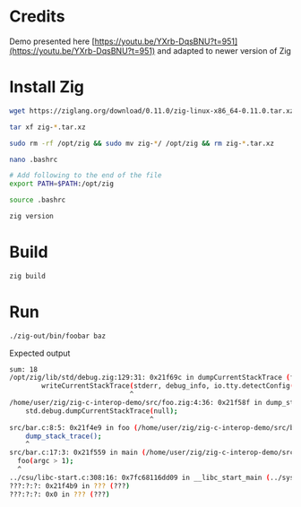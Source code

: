 # Credits

Demo presented here [https://youtu.be/YXrb-DqsBNU?t=951](https://youtu.be/YXrb-DqsBNU?t=951) and adapted to newer version of Zig

# Install Zig

```sh
wget https://ziglang.org/download/0.11.0/zig-linux-x86_64-0.11.0.tar.xz

tar xf zig-*.tar.xz

sudo rm -rf /opt/zig && sudo mv zig-*/ /opt/zig && rm zig-*.tar.xz

nano .bashrc

# Add following to the end of the file
export PATH=$PATH:/opt/zig

source .bashrc

zig version
```

# Build

```sh
zig build
```

# Run

```sh
./zig-out/bin/foobar baz
```

Expected output

```sh
sum: 18
/opt/zig/lib/std/debug.zig:129:31: 0x21f69c in dumpCurrentStackTrace (foobar)
        writeCurrentStackTrace(stderr, debug_info, io.tty.detectConfig(io.getStdErr()), start_addr) catch |err| {
                              ^
/home/user/zig/zig-c-interop-demo/src/foo.zig:4:36: 0x21f58f in dump_stack_trace (foobar)
    std.debug.dumpCurrentStackTrace(null);
                                   ^
src/bar.c:8:5: 0x21f4e9 in foo (/home/user/zig/zig-c-interop-demo/src/bar.c)
    dump_stack_trace();
    ^
src/bar.c:17:3: 0x21f559 in main (/home/user/zig/zig-c-interop-demo/src/bar.c)
  foo(argc > 1);
  ^
../csu/libc-start.c:308:16: 0x7fc68116dd09 in __libc_start_main (../sysdeps/x86/libc-start.c)
???:?:?: 0x21f4b9 in ??? (???)
???:?:?: 0x0 in ??? (???)
```
